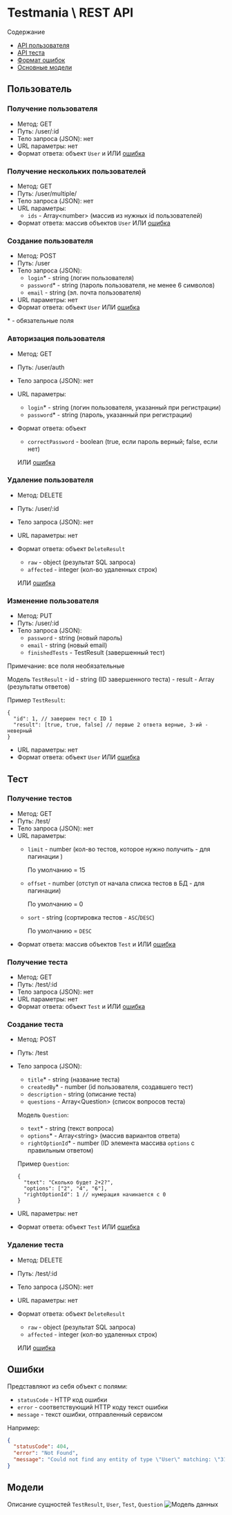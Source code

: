 # Testmania \ REST API
Содержание
- [API пользователя](#Пользователь)
- [API теста](#Тест)
- [Формат ошибок](#Ошибки)
- [Основные модели](#Модели)

## Пользователь
### Получение пользователя

- Метод: GET
- Путь: /user/:id
- Тело запроса (JSON): нет
- URL параметры: нет
- Формат ответа: объект `User` и ИЛИ [ошибка](#Ошибки)

### Получение нескольких пользователей

- Метод: GET
- Путь: /user/multiple/
- Тело запроса (JSON): нет
- URL параметры: 
    - `ids` - Array\<number> (массив из нужных id пользователей)
- Формат ответа: массив объектов `User` ИЛИ [ошибка](#Ошибки)


### Создание пользователя
- Метод: POST
- Путь: /user
- Тело запроса (JSON): 
    - `login`* - string (логин пользователя)
    - `password`* - string (пароль пользователя, не менее 6 символов)
    - `email` - string (эл. почта пользователя)
- URL параметры: нет
- Формат ответа: объект `User` ИЛИ [ошибка](#Ошибки)

\* - обязательные поля
### Авторизация пользователя
- Метод: GET
- Путь: /user/auth
- Тело запроса (JSON): нет
- URL параметры: 
    - `login`* - string (логин пользователя, указанный при регистрации)
    - `password`* - string (пароль, указанный при регистрации)
- Формат ответа: объект
    - `correctPassword` - boolean (true, если пароль верный; false, если нет)
       
  ИЛИ [ошибка](#Ошибки)
  
### Удаление пользователя
- Метод: DELETE
- Путь: /user/:id
- Тело запроса (JSON): нет
- URL параметры: нет
- Формат ответа: объект `DeleteResult`
    - `raw` - object (результат SQL запроса)
    - `affected` - integer (кол-во удаленных строк)
    
    ИЛИ [ошибка](#Ошибки)
    
### Изменение пользователя
- Метод: PUT
- Путь: /user/:id
- Тело запроса (JSON): 
    - `password` - string (новый пароль)
    - `email` - string (новый email)
    - `finishedTests` - TestResult (завершенный тест)
    
Примечание: все поля необязательные

Модель `TestResult`
    - id - string (ID завершенного теста)
    - result - Array<boolean> (результаты ответов)

Пример `TestResult`:
```
{
  "id": 1, // завершен тест с ID 1
  "result": [true, true, false] // первые 2 ответа верные, 3-ий - неверный
}
```

- URL параметры: нет
- Формат ответа: объект `User` ИЛИ [ошибка](#Ошибки)


## Тест
### Получение тестов

- Метод: GET
- Путь: /test/
- Тело запроса (JSON): нет
- URL параметры:
    - `limit` - number (кол-во тестов, которое нужно получить - для пагинации )
        
        По умолчанию = 15
    - `offset` - number (отступ от начала списка тестов в БД - для пагинации)
    
        По умолчанию = 0
    - `sort` - string (сортировка тестов - `ASC`/`DESC`)
    
        По умолчанию = `DESC`
- Формат ответа: массив объектов `Test` и ИЛИ [ошибка](#Ошибки)

### Получение теста

- Метод: GET
- Путь: /test/:id
- Тело запроса (JSON): нет
- URL параметры: нет
- Формат ответа: объект `Test` и ИЛИ [ошибка](#Ошибки)

### Создание теста

- Метод: POST
- Путь: /test
- Тело запроса (JSON):
    - `title`* - string (название теста)
    - `createdBy`* - number (id пользователя, создавшего тест)
    - `description` - string (описание теста)
    - `questions` - Array\<Question> (список вопросов теста)
    
    Модель `Question`: 
    - `text`* - string (текст вопроса)
    - `options`* - Array\<string> (массив вариантов ответа)
    - `rightOptionId`* - number (ID элемента массива `options` с правильным ответом)
    
    Пример `Question`:
    ```
    {
      "text": "Сколько будет 2+2?",
      "options": ["2", "4", "6"],
      "rightOptionId": 1 // нумерация начинается с 0
    } 
    ```
- URL параметры: нет
- Формат ответа: объект `Test` ИЛИ [ошибка](#Ошибки)


### Удаление теста
- Метод: DELETE
- Путь: /test/:id
- Тело запроса (JSON): нет
- URL параметры: нет
- Формат ответа: объект `DeleteResult`
    - `raw` - object (результат SQL запроса)
    - `affected` - integer (кол-во удаленных строк)
    
    ИЛИ [ошибка](#Ошибки)

## Ошибки
Представляют из себя объект с полями:
- `statusCode` - HTTP код ошибки
- `error` - соответствующий HTTP коду текст ошибки
- `message` - текст ошибки, отправленный сервисом

Например:
```json
{
  "statusCode": 404,
  "error": "Not Found",
  "message": "Could not find any entity of type \"User\" matching: \"31123\""
}
```

## Модели
Описание сущностей `TestResult`, `User`, `Test`, `Question`
![Модель данных](https://i.imgur.com/8HmkpMi.png)
